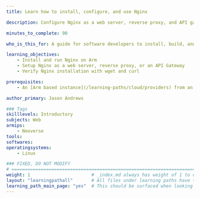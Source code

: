 ```yaml
---
title: Learn how to install, configure, and use Nginx

description: Configure Nginx as a web server, reverse proxy, and API gateway

minutes_to_complete: 90

who_is_this_for: A guide for software developers to install, build, and use Nginx on Arm

learning_objectives:
    - Install and run Nginx on Arm
    - Setup Nginx as a web server, reverse proxy, or an API Gateway
    - Verify Nginx installation with wget and curl

prerequisites:
    - An [Arm based instance](/learning-paths/cloud/providers) from an appropriate cloud service provider running `Ubuntu 20.04` or `Ubuntu 22.04`.

author_primary: Jason Andrews

### Tags
skilllevels: Introductory
subjects: Web
armips:
    - Neoverse
tools:
softwares:
operatingsystems:
    - Linux

### FIXED, DO NOT MODIFY
# ================================================================================
weight: 1                       # _index.md always has weight of 1 to order correctly
layout: "learningpathall"       # All files under learning paths have this same wrapper
learning_path_main_page: "yes"  # This should be surfaced when looking for related content. Only set for _index.md of learning path content.
---
```


